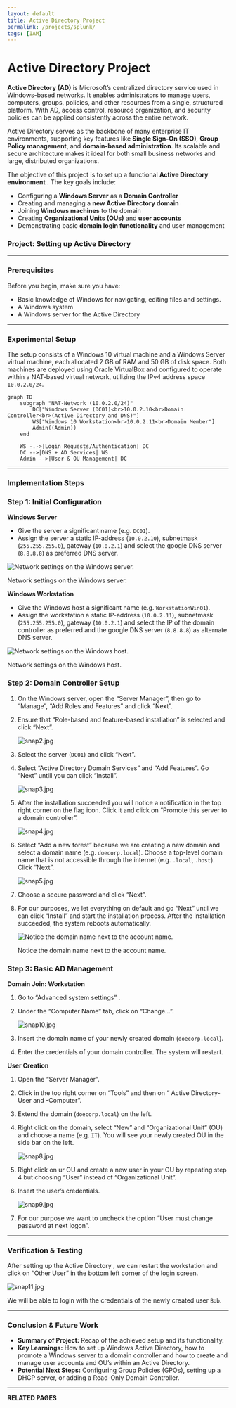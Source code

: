 ```yaml
---
layout: default
title: Active Directory Project
permalink: /projects/splunk/
tags: [IAM]
---
```


# Active Directory Project

**Active Directory (AD)** is Microsoft’s centralized directory service used in Windows-based networks. It enables administrators to manage users, computers, groups, policies, and other resources from a single, structured platform. With AD, access control, resource organization, and security policies can be applied consistently across the entire network.

Active Directory serves as the backbone of many enterprise IT environments, supporting key features like **Single Sign-On (SSO)**, **Group Policy management**, and **domain-based administration**. Its scalable and secure architecture makes it ideal for both small business networks and large, distributed organizations.

The objective of this project is to set up a functional **Active Directory environment** . The key goals include:

- Configuring a **Windows Server** as a **Domain Controller**
- Creating and managing a **new Active Directory domain**
- Joining **Windows machines** to the domain
- Creating **Organizational Units (OUs)** and **user accounts**
- Demonstrating basic **domain login functionality** and user management

### Project: Setting up Active Directory

---

### Prerequisites

Before you begin, make sure you have:

- Basic knowledge of Windows for navigating, editing files and settings.
- A Windows system
- A Windows server for the Active Directory

---

### Experimental Setup

The setup consists of a Windows 10 virtual machine and a Windows Server virtual machine, each allocated 2 GB of RAM and 50 GB of disk space. Both machines are deployed using Oracle VirtualBox and configured to operate within a 
NAT-based virtual network, utilizing the IPv4 address space `10.0.2.0/24`.

```mermaid
graph TD
    subgraph "NAT-Network (10.0.2.0/24)"
        DC["Windows Server (DC01)<br>10.0.2.10<br>Domain Controller<br>(Active Directory and DNS)"]
        WS["Windows 10 Workstation<br>10.0.2.11<br>Domain Member"]
        Admin((Admin))
    end

    WS -.->|Login Requests/Authentication| DC
    DC -->|DNS + AD Services| WS
    Admin -->|User & OU Management| DC
```

---

### Implementation Steps

### Step 1: Initial Configuration

**Windows Server**

- Give the server a significant name (e.g. `DC01`).
- Assign the server a static IP-address (`10.0.2.10`), subnetmask (`255.255.255.0`), gateway (`10.0.2.1`) and select the google DNS server (`8.8.8.8`) as preferred DNS server.

![Network settings on the Windows server.](snap1.jpg)

Network settings on the Windows server.

**Windows Workstation**

- Give the Windows host a significant name (e.g. `WorkstationWin01`).
- Assign the workstation a static IP-address (`10.0.2.11`), subnetmask (`255.255.255.0`), gateway (`10.0.2.1`) and select the IP of the domain controller as preferred and the google DNS server (`8.8.8.8`) as alternate DNS server.

![Network settings on the Windows host.](snap7.jpg)

Network settings on the Windows host.

### Step 2: Domain Controller Setup

1. On the Windows server, open the “Server Manager”, then go to “Manage”, “Add Roles and Features” and click “Next”.
2. Ensure that “Role-based and feature-based installation” is selected and click “Next”.
    
    ![snap2.jpg](snap2.jpg)
    
3. Select the server (`DC01`) and click “Next”.
4. Select “Active Directory Domain Services” and “Add Features”. Go “Next” untill you can click “Install”. 
    
    ![snap3.jpg](snap3.jpg)
    
5. After the installation succeeded you will notice a notification in the top right corner on the flag icon. Click it and click on “Promote this server to a domain controller”.
    
    ![snap4.jpg](snap4.jpg)
    
6. Select “Add a new forest” because we are creating a new domain and select a domain name (e.g. `doecorp.local`). Choose a top-level domain name that is not accessible through the internet (e.g. `.local`, `.host`). Click “Next”. 
    
    ![snap5.jpg](snap5.jpg)
    
7. Choose a secure password and click “Next”.
8. For our purposes, we let everything on default and go “Next” until we can click “Install” and start the installation process. After the installation succeeded, the system reboots automatically. 
    
    ![Notice the domain name next to the account name.](snap6.jpg)
    
    Notice the domain name next to the account name.
    

### Step 3: Basic AD Management

**Domain Join: Workstation**

1. Go to “Advanced system settings” .
2. Under the “Computer Name” tab, click on “Change…”. 
    
    ![snap10.jpg](snap10.jpg)
    
3. Insert the domain name of your newly created domain (`doecorp.local`). 
4. Enter the credentials of your domain controller. The system will restart. 

**User Creation**

1. Open the “Server Manager”.
2. Click in the top right corner on “Tools” and then on “ Active Directory-User and -Computer”.
3. Extend the domain (`doecorp.local`) on the left.
4. Right click on the domain, select “New” and “Organizational Unit” (OU) and choose a name (e.g. `IT`). You will see your newly created OU in the side bar on the left. 
    
    ![snap8.jpg](snap8.jpg)
    
5. Right click on ur OU and create a new user in your OU by repeating step 4 but choosing “User” instead of “Organizational Unit”.
6. Insert the user’s credentials. 
    
    ![snap9.jpg](snap9.jpg)
    
7. For our purpose we want to uncheck the option “User must change password at next logon”. 

---

### Verification & Testing

After setting up the Active Directory , we can restart the workstation and click on “Other User” in the bottom left corner of the login screen.

![snap11.jpg](snap11.jpg)

We will be able to login with the credentials of the newly created user `Bob`.

---

### Conclusion & Future Work

- **Summary of Project:** Recap of the achieved setup and its functionality.
- **Key Learnings:** How to set up Windows Active Directory, how to promote a Windows server to a domain controller and how to create and manage user accounts and OU’s within an Active Directory.
- **Potential Next Steps:** Configuring Group Policies (GPOs), setting up a DHCP server, or adding a Read-Only Domain Controller.

---

**RELATED PAGES**
